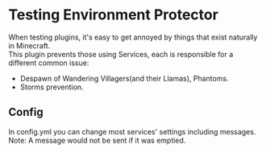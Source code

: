 # Testing Environment Protector
When testing plugins, it's easy to get annoyed by things that exist naturally in Minecraft.\
This plugin prevents those using Services, each is responsible for a different common issue:
- Despawn of Wandering Villagers(and their Llamas), Phantoms.
- Storms prevention.

## Config
In config.yml you can change most services' settings including messages.\
Note: A message would not be sent if it was emptied.
